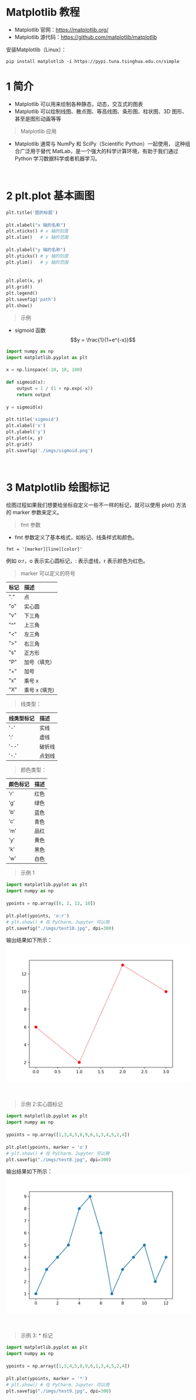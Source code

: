&emsp;
# Matplotlib 教程

- Matplotlib 官网：https://matplotlib.org/
- Matplotlib 源代码：https://github.com/matplotlib/matplotlib

安装Matplotlib（Linux）：
```
pip install matplotlib -i https://pypi.tuna.tsinghua.edu.cn/simple
```


# 1 简介
- Matplotlib 可以用来绘制各种静态，动态，交互式的图表
- Matplotlib 可以绘制线图、散点图、等高线图、条形图、柱状图、3D 图形、甚至是图形动画等等

>Matplotlib 应用
- Matplotlib 通常与 NumPy 和 SciPy（Scientific Python）一起使用， 这种组合广泛用于替代 MatLab，是一个强大的科学计算环境，有助于我们通过 Python 学习数据科学或者机器学习。


&emsp;
# 2 plt.plot 基本画图


```py
plt.title('图的标题')

plt.xlabel("x 轴的名称")
plt.xticks() # x 轴的刻度
plt.xlim()   # x 轴的范围

plt.ylabel("y 轴的名称")
plt.yticks() # y 轴的刻度
plt.ylim()   # y 轴的范围


plt.plot(x, y)
plt.grid()
plt.legend()
plt.savefig('path')
plt.show()
```

>示例
- sigmoid 函数
    $$y = \frac{1}{1+e^{-x}}$$
```py
import numpy as np
import matplotlib.pyplot as plt

x = np.linspace(-10, 10, 100)

def sigmoid(x):
    output = 1 / (1 + np.exp(-x))
    return output

y = sigmoid(x)

plt.title('sigmoid')
plt.xlabel('x')
plt.ylabel('y')
plt.plot(x, y)
plt.grid()
plt.savefig('./imgs/sigmoid.png')
```


&emsp;
# 3 Matplotlib 绘图标记
绘图过程如果我们想要给坐标自定义一些不一样的标记，就可以使用 plot() 方法的 marker 参数来定义。

>fmt 参数
- fmt 参数定义了基本格式，如标记、线条样式和颜色。
```
fmt = '[marker][line][color]'
```
例如 o:r，o 表示实心圆标记，: 表示虚线，r 表示颜色为红色。


>marker 可以定义的符号

标记	|描述
:--|:--
"."	|点
"o"	|实心圆
"v"	|下三角
"^"	|上三角
"<"	|左三角
">"	|右三角
"s"	|正方形
"P"	|加号（填充）
"+"	|加号
"x"	|乘号 x
"X"	|乘号 x (填充)


>线类型：

线类型标记	|描述
:--|:--
'-'	|实线
':'	|虚线
'--'|	破折线
'-.'|	点划线

>颜色类型：

颜色标记	|描述
:--|:--
'r'	|红色
'g'	|绿色
'b'	|蓝色
'c'	|青色
'm'	|品红
'y'	|黄色
'k'	|黑色
'w'	|白色


>示例 1
```python
import matplotlib.pyplot as plt
import numpy as np

ypoints = np.array([6, 2, 13, 10])

plt.plot(ypoints, 'o:r')
# plt.show() # 在 PyCharm、Jupyter 可以用
plt.savefig("./imgs/test10.jpg", dpi=300)
```
输出结果如下所示：
![](imgs/test10.jpg)

&emsp;
>示例 2:实心圆标记
```python
import matplotlib.pyplot as plt
import numpy as np

ypoints = np.array([1,3,4,5,8,9,6,1,3,4,5,2,4])

plt.plot(ypoints, marker = 'o')
# plt.show() # 在 PyCharm、Jupyter 可以用
plt.savefig("./imgs/test8.jpg", dpi=300)
```

输出结果如下所示：
![](imgs/test8.jpg)

&emsp;
>示例 3: * 标记
```python
import matplotlib.pyplot as plt
import numpy as np

ypoints = np.array([1,3,4,5,8,9,6,1,3,4,5,2,4])

plt.plot(ypoints, marker = '*')
# plt.show() # 在 PyCharm、Jupyter 可以用
plt.savefig("./imgs/test9.jpg", dpi=300)
```


